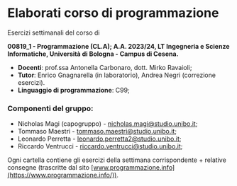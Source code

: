# Elaborati corso di programmazione
Esercizi settimanali del corso di 

**00819_1 - Programmazione (CL.A); A.A. 2023/24, LT Ingegneria e Scienze Informatiche, Università di Bologna - Campus di Cesena.**
- **Docenti**: prof.ssa Antonella Carbonaro, dott. Mirko Ravaioli;
- **Tutor**: Enrico Gnagnarella (in laboratorio), Andrea Negri (correzione esercizi).
- **Linguaggio di programmazione**: C99;

### Componenti del gruppo:
- Nicholas Magi (capogruppo) - <nicholas.magi@studio.unibo.it>;
- Tommaso Maestri - <tommaso.maestri@studio.unibo.it>;
- Leonardo Perretta - <leonardo.perretta2@studio.unibo.it>;
- Riccardo Ventrucci - <riccardo.ventrucci@studio.unibo.it>;

Ogni cartella contiene gli esercizi della settimana corrispondente + relative consegne (trascritte dal sito [www.programmazione.info](https://www.programmazione.info/)).
